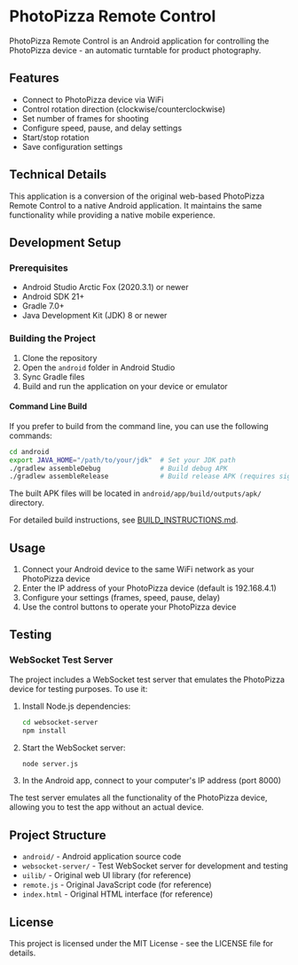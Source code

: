 # PhotoPizza Remote Control

PhotoPizza Remote Control is an Android application for controlling the PhotoPizza device - an automatic turntable for product photography.

## Features

- Connect to PhotoPizza device via WiFi
- Control rotation direction (clockwise/counterclockwise)
- Set number of frames for shooting
- Configure speed, pause, and delay settings
- Start/stop rotation
- Save configuration settings

## Technical Details

This application is a conversion of the original web-based PhotoPizza Remote Control to a native Android application. It maintains the same functionality while providing a native mobile experience.

## Development Setup

### Prerequisites

- Android Studio Arctic Fox (2020.3.1) or newer
- Android SDK 21+
- Gradle 7.0+
- Java Development Kit (JDK) 8 or newer

### Building the Project

1. Clone the repository
2. Open the `android` folder in Android Studio
3. Sync Gradle files
4. Build and run the application on your device or emulator

#### Command Line Build

If you prefer to build from the command line, you can use the following commands:

```bash
cd android
export JAVA_HOME="/path/to/your/jdk"  # Set your JDK path
./gradlew assembleDebug               # Build debug APK
./gradlew assembleRelease             # Build release APK (requires signing configuration)
```

The built APK files will be located in `android/app/build/outputs/apk/` directory.

For detailed build instructions, see [BUILD_INSTRUCTIONS.md](android/BUILD_INSTRUCTIONS.md).

## Usage

1. Connect your Android device to the same WiFi network as your PhotoPizza device
2. Enter the IP address of your PhotoPizza device (default is 192.168.4.1)
3. Configure your settings (frames, speed, pause, delay)
4. Use the control buttons to operate your PhotoPizza device

## Testing

### WebSocket Test Server

The project includes a WebSocket test server that emulates the PhotoPizza device for testing purposes. To use it:

1. Install Node.js dependencies:
   ```bash
   cd websocket-server
   npm install
   ```

2. Start the WebSocket server:
   ```bash
   node server.js
   ```

3. In the Android app, connect to your computer's IP address (port 8000)

The test server emulates all the functionality of the PhotoPizza device, allowing you to test the app without an actual device.

## Project Structure

- `android/` - Android application source code
- `websocket-server/` - Test WebSocket server for development and testing
- `uilib/` - Original web UI library (for reference)
- `remote.js` - Original JavaScript code (for reference)
- `index.html` - Original HTML interface (for reference)

## License

This project is licensed under the MIT License - see the LICENSE file for details.